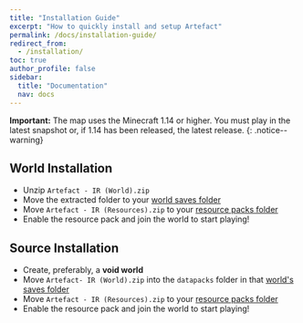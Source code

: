 ```yaml
---
title: "Installation Guide"
excerpt: "How to quickly install and setup Artefact"
permalink: /docs/installation-guide/
redirect_from:
  - /installation/
toc: true
author_profile: false
sidebar:
  title: "Documentation"
  nav: docs
---
```


**Important:** The map uses the Minecraft 1.14 or higher. You must play in the latest snapshot or, if 1.14 has been released, the latest release.
{: .notice--warning}

## World Installation
- Unzip `Artefact - IR (World).zip`
- Move the extracted folder to your [world saves folder](https://www.youtube.com/watch?v=wTAAbeWiC6M)
- Move `Artefact - IR (Resources).zip` to your [resource packs folder](https://youtu.be/8rFK_HmzEdk?t=152)
- Enable the resource pack and join the world to start playing!

## Source Installation
- Create, preferably, a **void world**
- Move `Artefact- IR (World).zip` into the `datapacks` folder in that [world's saves folder](https://www.youtube.com/watch?v=wTAAbeWiC6M)
- Move `Artefact - IR (Resources).zip` to your [resource packs folder](https://youtu.be/8rFK_HmzEdk?t=152)
- Enable the resource pack and join the world to start playing!
